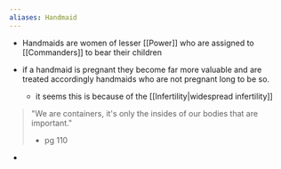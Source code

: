 ```yaml
---
aliases: Handmaid
---
```


- Handmaids are women of lesser [[Power]] who are assigned to [[Commanders]] to bear their children

- if a handmaid is pregnant they become far more valuable and are treated accordingly handmaids who are not pregnant long to be so.
	- it seems this is because of the [[Infertility|widespread infertility]]

>"We are containers, it's only the insides of our bodies that are important."
>- pg 110

-